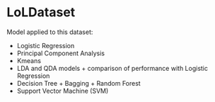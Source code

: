 # LoLDataset

Model applied to this dataset:

- Logistic Regression
- Principal Component Analysis
- Kmeans
- LDA and QDA models + comparison of performance with Logistic Regression
- Decision Tree + Bagging + Random Forest 
- Support Vector Machine (SVM)
